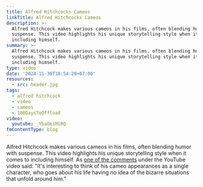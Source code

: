 ```yaml
---
title: Alfred Hitchcocks Cameos
linkTitle: Alfred Hitchcocks Cameos
description: >-
  Alfred Hitchcock makes various cameos in his films, often blending humor with
  suspense. This video highlights his unique storytelling style when it comes to
  including himself.
summary: >-
  Alfred Hitchcock makes various cameos in his films, often blending humor with
  suspense. This video highlights his unique storytelling style when it comes to
  including himself.
type: video
date: '2024-11-30T18:54:20+07:00'
resources:
  - src: header.jpg
tags:
  - alfred hitchcock
  - video
  - cameos
  - 100DaysToOffload
video:
  youtube: _YbaOkiMiRQ
fmContentType: blog
---
```


Alfred Hitchcock makes various cameos in his films, often blending humor with suspense. This video highlights his unique storytelling style when it comes to including himself. As [one of the comments](https://www.youtube.com/watch?v=_YbaOkiMiRQ&lc=UgxSHAa9Kzv5SsMB7KZ4AaABAg) under the YouTube video said: "It's interesting to think of his cameo appearances as a single character, who goes about his life having no idea of the bizarre situations that unfold around him."
